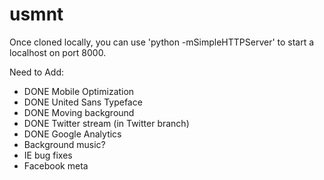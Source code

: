 usmnt
=====

Once cloned locally, you can use 'python -mSimpleHTTPServer' to start a localhost on port 8000.

Need to Add:
- DONE Mobile Optimization
- DONE United Sans Typeface
- DONE Moving background
- DONE Twitter stream (in Twitter branch)
- DONE Google Analytics
- Background music?
- IE bug fixes
- Facebook meta
